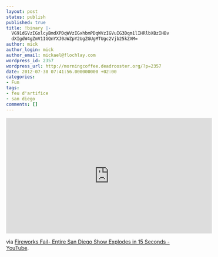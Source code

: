 ```yaml
---
layout: post
status: publish
published: true
title: !binary |-
  VG91dGVzIGxlcyBmdXPDqWVzIGxhbmPDqWVzIGVuIG3Dqm1lIHRlbXBzIHBv
  dXIgdW4gZmV1IGQnYXJ0aWZpY2UgZGUgMTUgc2Vjb25kZXM=
author: mick
author_login: mick
author_email: mickael@flochlay.com
wordpress_id: 2357
wordpress_url: http://morningcoffee.deadrooster.org/?p=2357
date: 2012-07-30 07:41:56.000000000 +02:00
categories:
- Fun
tags:
- feu d'artifice
- san diego
comments: []
---
```

<iframe width="560" height="315" src="http://www.youtube.com/embed/DBasTSnc8pM" frameborder="0" allowfullscreen></iframe>

via <a href="http://www.youtube.com/watch?v=DBasTSnc8pM&amp;feature=related">Fireworks Fail- Entire San Diego Show Explodes in 15 Seconds - YouTube</a>.

